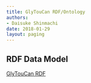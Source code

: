 ```yaml
---
title: GlyTouCan RDF/Ontology
authors:
- Daisuke Shinmachi
date: 2018-01-29
layout: paging
---
```


RDF Data Model
-----------------------------------------
[GlyTouCan RDF](rdf-doc)
